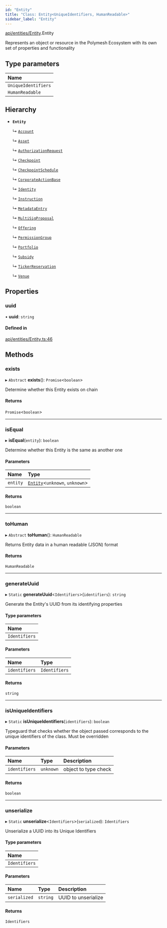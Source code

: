 ```yaml
---
id: "Entity"
title: "Class: Entity<UniqueIdentifiers, HumanReadable>"
sidebar_label: "Entity"
---
```


[api/entities/Entity](../../../../modules/API/Entities/Entity/Entity.md).Entity

Represents an object or resource in the Polymesh Ecosystem with its own set of properties and functionality

## Type parameters

| Name |
| :------ |
| `UniqueIdentifiers` |
| `HumanReadable` |

## Hierarchy

- **`Entity`**

  ↳ [`Account`](../Account/Account.md)

  ↳ [`Asset`](../Asset/Asset.md)

  ↳ [`AuthorizationRequest`](../AuthorizationRequest/AuthorizationRequest.md)

  ↳ [`Checkpoint`](../Checkpoint/Checkpoint.md)

  ↳ [`CheckpointSchedule`](../CheckpointSchedule/CheckpointSchedule.md)

  ↳ [`CorporateActionBase`](../CorporateActionBase/CorporateActionBase.md)

  ↳ [`Identity`](../Identity/Identity.md)

  ↳ [`Instruction`](../Instruction/Instruction.md)

  ↳ [`MetadataEntry`](../MetadataEntry/MetadataEntry.md)

  ↳ [`MultiSigProposal`](../MultiSigProposal/MultiSigProposal.md)

  ↳ [`Offering`](../Offering/Offering.md)

  ↳ [`PermissionGroup`](../PermissionGroup/PermissionGroup.md)

  ↳ [`Portfolio`](../Portfolio/Portfolio.md)

  ↳ [`Subsidy`](../Subsidy/Subsidy.md)

  ↳ [`TickerReservation`](../TickerReservation/TickerReservation.md)

  ↳ [`Venue`](../Venue/Venue.md)

## Properties

### uuid

• **uuid**: `string`

#### Defined in

[api/entities/Entity.ts:46](https://github.com/PolymeshAssociation/polymesh-sdk/blob/15be87e8/src/api/entities/Entity.ts#L46)

## Methods

### exists

▸ `Abstract` **exists**(): `Promise`<`boolean`\>

Determine whether this Entity exists on chain

#### Returns

`Promise`<`boolean`\>

___

### isEqual

▸ **isEqual**(`entity`): `boolean`

Determine whether this Entity is the same as another one

#### Parameters

| Name | Type |
| :------ | :------ |
| `entity` | [`Entity`](Entity.md)<`unknown`, `unknown`\> |

#### Returns

`boolean`

___

### toHuman

▸ `Abstract` **toHuman**(): `HumanReadable`

Returns Entity data in a human readable (JSON) format

#### Returns

`HumanReadable`

___

### generateUuid

▸ `Static` **generateUuid**<`Identifiers`\>(`identifiers`): `string`

Generate the Entity's UUID from its identifying properties

#### Type parameters

| Name |
| :------ |
| `Identifiers` |

#### Parameters

| Name | Type |
| :------ | :------ |
| `identifiers` | `Identifiers` |

#### Returns

`string`

___

### isUniqueIdentifiers

▸ `Static` **isUniqueIdentifiers**(`identifiers`): `boolean`

Typeguard that checks whether the object passed corresponds to the unique identifiers of the class. Must be overridden

#### Parameters

| Name | Type | Description |
| :------ | :------ | :------ |
| `identifiers` | `unknown` | object to type check |

#### Returns

`boolean`

___

### unserialize

▸ `Static` **unserialize**<`Identifiers`\>(`serialized`): `Identifiers`

Unserialize a UUID into its Unique Identifiers

#### Type parameters

| Name |
| :------ |
| `Identifiers` |

#### Parameters

| Name | Type | Description |
| :------ | :------ | :------ |
| `serialized` | `string` | UUID to unserialize |

#### Returns

`Identifiers`
